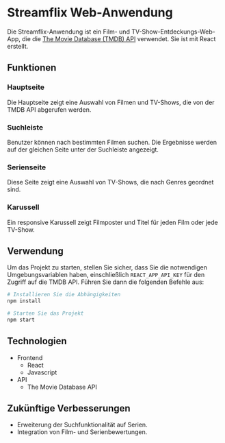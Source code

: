 # Streamflix Web-Anwendung

Die Streamflix-Anwendung ist ein Film- und TV-Show-Entdeckungs-Web-App, die die [The Movie Database (TMDB) API](https://developers.themoviedb.org/3/getting-started/introduction) verwendet. Sie ist mit React erstellt.

## Funktionen

### Hauptseite

Die Hauptseite zeigt eine Auswahl von Filmen und TV-Shows, die von der TMDB API abgerufen werden.

### Suchleiste

Benutzer können nach bestimmten Filmen suchen. Die Ergebnisse werden auf der gleichen Seite unter der Suchleiste angezeigt.

### Serienseite

Diese Seite zeigt eine Auswahl von TV-Shows, die nach Genres geordnet sind.

### Karussell

Ein responsive Karussell zeigt Filmposter und Titel für jeden Film oder jede TV-Show.

## Verwendung

Um das Projekt zu starten, stellen Sie sicher, dass Sie die notwendigen Umgebungsvariablen haben, einschließlich `REACT_APP_API_KEY` für den Zugriff auf die TMDB API. Führen Sie dann die folgenden Befehle aus:

```bash
# Installieren Sie die Abhängigkeiten
npm install

# Starten Sie das Projekt
npm start
```

## Technologien

- Frontend
  - React
  - Javascript
- API
  - The Movie Database API

## Zukünftige Verbesserungen

- Erweiterung der Suchfunktionalität auf Serien.
- Integration von Film- und Serienbewertungen.
